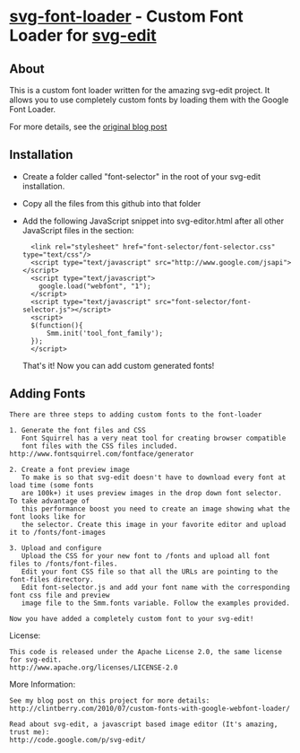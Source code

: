 [svg-font-loader](http://clintberry.com/2010/07/custom-fonts-with-google-webfont-loader/) - Custom Font Loader for [svg-edit](http://code.google.com/p/svg-edit/)
================================

About
-----

This is a custom font loader written for the amazing svg-edit project.
It allows you to use completely custom fonts by loading them with the 
Google Font Loader. 

For more details, see the [original blog post](http://clintberry.com/2010/07/custom-fonts-with-google-webfont-loader/)

Installation
------------
* Create a folder called "font-selector" in the root of your svg-edit installation.
  
* Copy all the files from this github into that folder
   
* Add the following JavaScript snippet into svg-editor.html after all
     other JavaScript files in the <head> section:
 
     <!-- Font Loader Start -->
        <link rel="stylesheet" href="font-selector/font-selector.css" type="text/css"/>
        <script type="text/javascript" src="http://www.google.com/jsapi"></script>
        <script type="text/javascript">
          google.load("webfont", "1");
        </script>
        <script type="text/javascript" src="font-selector/font-selector.js"></script>
        <script>
        $(function(){
            Smm.init('tool_font_family');
        });
        </script>
    <!-- Font Loader End -->


    That's it! Now you can add custom generated fonts!

Adding Fonts
------------

    There are three steps to adding custom fonts to the font-loader
    
    1. Generate the font files and CSS
       Font Squirrel has a very neat tool for creating browser compatible
       font files with the CSS files included. http://www.fontsquirrel.com/fontface/generator
       
    2. Create a font preview image
       To make is so that svg-edit doesn't have to download every font at load time (some fonts
       are 100k+) it uses preview images in the drop down font selector. To take advantage of 
       this performance boost you need to create an image showing what the font looks like for 
       the selector. Create this image in your favorite editor and upload it to /fonts/font-images
       
    3. Upload and configure
       Upload the CSS for your new font to /fonts and upload all font files to /fonts/font-files.
       Edit your font CSS file so that all the URLs are pointing to the font-files directory. 
       Edit font-selector.js and add your font name with the corresponding font css file and preview 
       image file to the Smm.fonts variable. Follow the examples provided.
       
    Now you have added a completely custom font to your svg-edit!
    
    
    
License:

    This code is released under the Apache License 2.0, the same license for svg-edit. 
    http://www.apache.org/licenses/LICENSE-2.0
    
       
More Information:

    See my blog post on this project for more details:
    http://clintberry.com/2010/07/custom-fonts-with-google-webfont-loader/
    
    Read about svg-edit, a javascript based image editor (It's amazing, trust me):
    http://code.google.com/p/svg-edit/